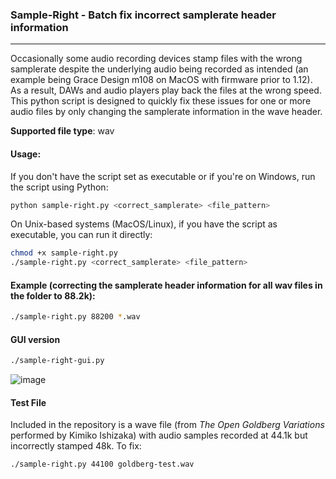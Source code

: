 ### Sample-Right - Batch fix incorrect samplerate header information
---
Occasionally some audio recording devices stamp files with the wrong samplerate despite the underlying audio being recorded as intended (an example being Grace Design m108 on MacOS with firmware prior to 1.12). As a result, DAWs and audio players play back the files at the wrong speed. This python script is designed to quickly fix these issues for one or more audio files by only changing the samplerate information in the wave header.

**Supported file type**: wav

#### Usage:
If you don't have the script set as executable or if you're on Windows, run the script using Python:
```sh
python sample-right.py <correct_samplerate> <file_pattern>
```
On Unix-based systems (MacOS/Linux), if you have the script as executable, you can run it directly:
```sh
chmod +x sample-right.py
./sample-right.py <correct_samplerate> <file_pattern>
``` 
#### Example (correcting the samplerate header information for all wav files in the folder to 88.2k):
```sh
./sample-right.py 88200 *.wav
```
#### GUI version
```sh
./sample-right-gui.py
```
![image](https://github.com/user-attachments/assets/c7c23816-9a79-49b8-9c95-3f03a5a490c0)


#### Test File
Included in the repository is a wave file (from _The Open Goldberg Variations_ performed by Kimiko Ishizaka) with audio samples recorded at 44.1k but incorrectly stamped 48k. To fix:
```sh
./sample-right.py 44100 goldberg-test.wav
```
